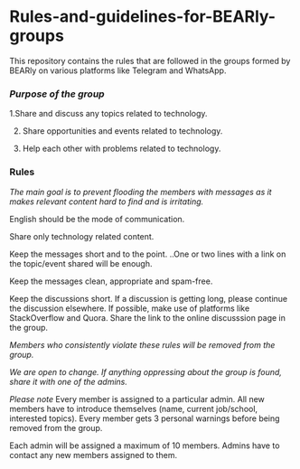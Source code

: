 # Rules-and-guidelines-for-BEARly-groups
This repository contains the rules that are followed in the groups formed by BEARly on various platforms like Telegram and WhatsApp.



### *Purpose of the group*
1.Share and discuss any topics related to technology.

2. Share opportunities and events related to technology.

3. Help each other with problems related to technology.

### Rules
_The main goal is to prevent flooding the members with messages as it makes relevant content hard to find and is irritating._

English should be the mode of communication.

Share only technology related content.

Keep the messages short and to the point. ..One or two lines with a link on the topic/event shared will be enough.

Keep the messages clean, appropriate and spam-free.

Keep the discussions short.
If a discussion is getting long, please continue the discussion elsewhere.
If possible, make use of platforms like StackOverflow and Quora. Share the link to the online discusssion page in the group.

_Members who consistently violate these rules will be removed from the group._

_We are open to change. If anything oppressing about the group is found, share it with one of the admins._

*Please note*
Every member is assigned to a particular admin. All new members have to introduce themselves (name, current job/school, interested topics). Every member gets 3 personal warnings before being removed from the group.

Each admin will be assigned a maximum of 10 members. Admins have to contact any new members assigned to them.
